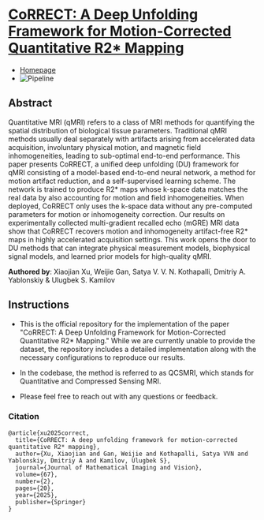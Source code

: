 # [CoRRECT: A Deep Unfolding Framework for Motion-Corrected Quantitative R2* Mapping](https://link.springer.com/article/10.1007/s10851-025-01236-y)

- [Homepage](https://wustl-cig.github.io/correctwww/)
- ![Pipeline](https://github.com/xuxiaojian/2025-CoRRECT_QCSMRI/blob/main/pics/pipeline.png)


## Abstract
Quantitative MRI (qMRI) refers to a class of MRI methods for quantifying the spatial distribution of biological tissue parameters. Traditional qMRI methods usually deal separately with artifacts arising from accelerated data acquisition, involuntary physical motion, and magnetic field inhomogeneities, leading to sub-optimal end-to-end performance. This paper presents CoRRECT, a unified deep unfolding (DU) framework for qMRI consisting of a model-based end-to-end neural network, a method for motion artifact reduction, and a self-supervised learning scheme. The network is trained to produce R2* maps whose k-space data matches the real data by also accounting for motion and field inhomogeneities. When deployed, CoRRECT only uses the k-space data without any pre-computed parameters for motion or inhomogeneity correction. Our results on experimentally collected multi-gradient recalled echo (mGRE) MRI data show that CoRRECT recovers motion and inhomogeneity artifact-free R2* maps in highly accelerated acquisition settings. This work opens the door to DU methods that can integrate physical measurement models, biophysical signal models, and learned prior models for high-quality qMRI.

**Authored by**: Xiaojian Xu, Weijie Gan, Satya V. V. N. Kothapalli, Dmitriy A. Yablonskiy & Ulugbek S. Kamilov

## Instructions 
- This is the official repository for the implementation of the paper "CoRRECT: A Deep Unfolding Framework for Motion-Corrected Quantitative R2* Mapping." While we are currently unable to provide the dataset, the repository includes a detailed implementation along with the necessary configurations to reproduce our results.

- In the codebase, the method is referred to as QCSMRI, which stands for Quantitative and Compressed Sensing MRI.

- Please feel free to reach out with any questions or feedback.

### Citation
```
@article{xu2025correct,
  title={CoRRECT: A deep unfolding framework for motion-corrected quantitative R2* mapping},
  author={Xu, Xiaojian and Gan, Weijie and Kothapalli, Satya VVN and Yablonskiy, Dmitriy A and Kamilov, Ulugbek S},
  journal={Journal of Mathematical Imaging and Vision},
  volume={67},
  number={2},
  pages={20},
  year={2025},
  publisher={Springer}
}

```